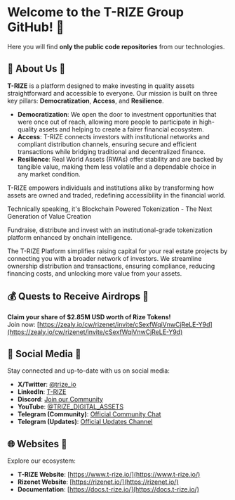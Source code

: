 # Welcome to the T-RIZE Group GitHub! 👋

Here you will find **only the public code repositories** from our technologies.

## 🌟 About Us 🚀 

**T-RIZE** is a platform designed to make investing in quality assets straightforward and accessible to everyone. Our mission is built on three key pillars: **Democratization**, **Access**, and **Resilience**.
- **Democratization**: We open the door to investment opportunities that were once out of reach, allowing more people to participate in high-quality assets and helping to create a fairer financial ecosystem.
- **Access**: T-RIZE connects investors with institutional networks and compliant distribution channels, ensuring secure and efficient transactions while bridging traditional and decentralized finance.
- **Resilience**: Real World Assets (RWAs) offer stability and are backed by tangible value, making them less volatile and a dependable choice in any market condition.

T-RIZE empowers individuals and institutions alike by transforming how assets are owned and traded, redefining accessibility in the financial world.

Technically speaking, it's Blockchain Powered Tokenization - The Next Generation of Value Creation

Fundraise, distribute and invest with an institutional-grade tokenization platform enhanced by onchain intelligence.

The T-RIZE Platform simplifies raising capital for your real estate projects by connecting you with a broader network of investors. We streamline ownership distribution and transactions, ensuring compliance, reducing financing costs, and unlocking more value from your assets.

## 💰 Quests to Receive Airdrops 🌈   
**Claim your share of $2.85M USD worth of Rize Tokens!**  
Join now: [https://zealy.io/cw/rizenet/invite/cSexfWqiVnwCjReLE-Y9d](https://zealy.io/cw/rizenet/invite/cSexfWqiVnwCjReLE-Y9d)

## 📱 Social Media 🍿 
Stay connected and up-to-date with us on social media:  
- **X/Twitter**: [@trize_io](https://x.com/trize_io)  
- **LinkedIn**: [T-RIZE](https://www.linkedin.com/company/t-rize/)  
- **Discord**: [Join our Community](https://discord.gg/gRKs9AUxwg)  
- **YouTube**: [@TRIZE_DIGITAL_ASSETS](https://www.youtube.com/@TRIZE_DIGITAL_ASSETS)  
- **Telegram (Community)**: [Official Community Chat](https://t.me/Rizenet_OfficialCommunity)  
- **Telegram (Updates)**: [Official Updates Channel](https://t.me/Rizenet_OfficialUpdates)

## 🌐 Websites 🧙
Explore our ecosystem:  
- **T-RIZE Website**: [https://www.t-rize.io/](https://www.t-rize.io/)  
- **Rizenet Website**: [https://rizenet.io/](https://rizenet.io/)  
- **Documentation**: [https://docs.t-rize.io/](https://docs.t-rize.io/)

